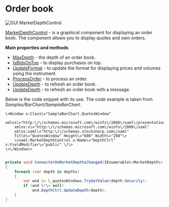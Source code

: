 # Order book

![GUI MarketDepthControl](~/images/GUI_MarketDepthControl.png)

[MarketDepthControl](../api/StockSharp.Xaml.MarketDepthControl.html) \- is a graphical component for displaying an order book. The component allows you to display quotes and own orders. 

**Main properties and methods**

- [MaxDepth](../api/StockSharp.Xaml.MarketDepthControl.MaxDepth.html) \- the depth of an order book.
- [IsBidsOnTop](../api/StockSharp.Xaml.MarketDepthControl.IsBidsOnTop.html) \- to display purchases on top.
- [UpdateFormat](../api/StockSharp.Xaml.MarketDepthControl.UpdateFormat.html) \- to update the format for displaying prices and volumes using the instrument.
- [ProcessOrder](../api/StockSharp.Xaml.MarketDepthControl.ProcessOrder.html) \- to process an order.
- [UpdateDepth](../api/StockSharp.Xaml.MarketDepthControl.UpdateDepth.html) \- to refresh an order book.
- [UpdateDepth](../api/StockSharp.Xaml.MarketDepthControl.UpdateDepth.html) \- to refresh an order book with a message.

Below is the code snippet with its use. The code example is taken from *Samples\/BarChart\/SampleBarChart*. 

```xaml
\<Window x:Class\="SampleBarChart.QuotesWindow"
    xmlns\="http:\/\/schemas.microsoft.com\/winfx\/2006\/xaml\/presentation"
    xmlns:x\="http:\/\/schemas.microsoft.com\/winfx\/2006\/xaml"
    xmlns:xaml\="http:\/\/schemas.stocksharp.com\/xaml"
    Title\="QuotesWindow" Height\="600" Width\="280"\>
	\<xaml:MarketDepthControl x:Name\="DepthCtrl" x:FieldModifier\="public" \/\>
\<\/Window\>
	  				
```
```cs
private void ConnectorOnMarketDepthsChanged(IEnumerable\<MarketDepth\> depths)
{
	foreach (var depth in depths)
	{
		var wnd \= \_quotesWindows.TryGetValue(depth.Security);
		if (wnd \!\= null)
			wnd.DepthCtrl.UpdateDepth(depth);
	}
}
	  				
```
